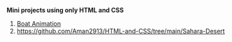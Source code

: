 **Mini projects using only HTML and CSS**
1. [Boat Animation](https://github.com/Aman2913/HTML-and-CSS/tree/main/Boat%20Animation)
2. https://github.com/Aman2913/HTML-and-CSS/tree/main/Sahara-Desert
